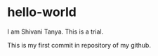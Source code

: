 # hello-world
I am Shivani Tanya.
This is a trial.

This is my first commit in repository of my github. 
